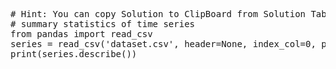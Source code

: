 <pre class="file" data-target="clipboard">
# Hint: You can copy Solution to ClipBoard from Solution Tab
# summary statistics of time series
from pandas import read_csv
series = read_csv('dataset.csv', header=None, index_col=0, parse_dates=True, squeeze=True)
print(series.describe())
</pre>

